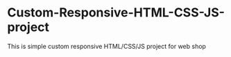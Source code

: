 # Custom-Responsive-HTML-CSS-JS-project
This is simple custom responsive HTML/CSS/JS project for web shop
